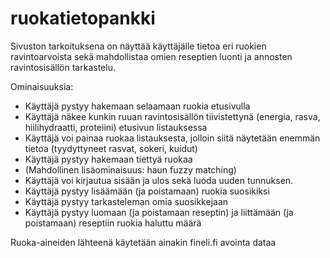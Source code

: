 # ruokatietopankki

Sivuston tarkoituksena on näyttää käyttäjälle tietoa eri ruokien ravintoarvoista sekä mahdollistaa omien reseptien luonti ja annosten ravintosisällön tarkastelu.

Ominaisuuksia:
* Käyttäjä pystyy hakemaan selaamaan ruokia etusivulla
* Käyttäjä näkee kunkin ruuan ravintosisällön tiivistettynä (energia, rasva, hiilihydraatti, proteiini) etusivun listauksessa
* Käyttäjä voi painaa ruokaa listauksesta, jolloin siitä näytetään enemmän tietoa (tyydyttyneet rasvat, sokeri, kuidut)
* Käyttäjä pystyy hakemaan tiettyä ruokaa
* (Mahdollinen lisäominaisuus: haun fuzzy matching)
* Käyttäjä voi kirjautua sisään ja ulos sekä luoda uuden tunnuksen.
* Käyttäjä pystyy lisäämään (ja poistamaan) ruokia suosikiksi
* Käyttäjä pystyy tarkasteleman omia suosikkejaan
* Käyttäjä pystyy luomaan (ja poistamaan reseptin) ja liittämään (ja poistamaan) reseptiin ruokia haluttu määrä


Ruoka-aineiden lähteenä käytetään ainakin fineli.fi avointa dataa
